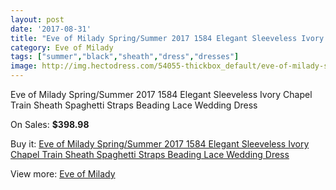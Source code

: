 ```yaml
---
layout: post
date: '2017-08-31'
title: "Eve of Milady Spring/Summer 2017 1584 Elegant Sleeveless Ivory Chapel Train Sheath Spaghetti Straps Beading Lace Wedding Dress"
category: Eve of Milady
tags: ["summer","black","sheath","dress","dresses"]
image: http://img.hectodress.com/54055-thickbox_default/eve-of-milady-spring-summer-2017-1584-elegant-sleeveless-ivory-chapel-train-sheath-spaghetti-straps-beading-lace-wedding-dress.jpg
---
```

Eve of Milady Spring/Summer 2017 1584 Elegant Sleeveless Ivory Chapel Train Sheath Spaghetti Straps Beading Lace Wedding Dress

On Sales: **$398.98**
<a href="https://www.hectodress.com/eve-of-milady/16894-eve-of-milady-spring-summer-2017-1584-elegant-sleeveless-ivory-chapel-train-sheath-spaghetti-straps-beading-lace-wedding-dress.html"><amp-img layout="responsive" width="600" height="600" src="//img.hectodress.com/54055-thickbox_default/eve-of-milady-spring-summer-2017-1584-elegant-sleeveless-ivory-chapel-train-sheath-spaghetti-straps-beading-lace-wedding-dress.jpg" alt="Eve of Milady Spring/Summer 2017 1584 Elegant Sleeveless Ivory Chapel Train Sheath Spaghetti Straps Beading Lace Wedding Dress 0" /></a>
<a href="https://www.hectodress.com/eve-of-milady/16894-eve-of-milady-spring-summer-2017-1584-elegant-sleeveless-ivory-chapel-train-sheath-spaghetti-straps-beading-lace-wedding-dress.html"><amp-img layout="responsive" width="600" height="600" src="//img.hectodress.com/54059-thickbox_default/eve-of-milady-spring-summer-2017-1584-elegant-sleeveless-ivory-chapel-train-sheath-spaghetti-straps-beading-lace-wedding-dress.jpg" alt="Eve of Milady Spring/Summer 2017 1584 Elegant Sleeveless Ivory Chapel Train Sheath Spaghetti Straps Beading Lace Wedding Dress 1" /></a>
<a href="https://www.hectodress.com/eve-of-milady/16894-eve-of-milady-spring-summer-2017-1584-elegant-sleeveless-ivory-chapel-train-sheath-spaghetti-straps-beading-lace-wedding-dress.html"><amp-img layout="responsive" width="600" height="600" src="//img.hectodress.com/54058-thickbox_default/eve-of-milady-spring-summer-2017-1584-elegant-sleeveless-ivory-chapel-train-sheath-spaghetti-straps-beading-lace-wedding-dress.jpg" alt="Eve of Milady Spring/Summer 2017 1584 Elegant Sleeveless Ivory Chapel Train Sheath Spaghetti Straps Beading Lace Wedding Dress 2" /></a>
<a href="https://www.hectodress.com/eve-of-milady/16894-eve-of-milady-spring-summer-2017-1584-elegant-sleeveless-ivory-chapel-train-sheath-spaghetti-straps-beading-lace-wedding-dress.html"><amp-img layout="responsive" width="600" height="600" src="//img.hectodress.com/54057-thickbox_default/eve-of-milady-spring-summer-2017-1584-elegant-sleeveless-ivory-chapel-train-sheath-spaghetti-straps-beading-lace-wedding-dress.jpg" alt="Eve of Milady Spring/Summer 2017 1584 Elegant Sleeveless Ivory Chapel Train Sheath Spaghetti Straps Beading Lace Wedding Dress 3" /></a>
<a href="https://www.hectodress.com/eve-of-milady/16894-eve-of-milady-spring-summer-2017-1584-elegant-sleeveless-ivory-chapel-train-sheath-spaghetti-straps-beading-lace-wedding-dress.html"><amp-img layout="responsive" width="600" height="600" src="//img.hectodress.com/54056-thickbox_default/eve-of-milady-spring-summer-2017-1584-elegant-sleeveless-ivory-chapel-train-sheath-spaghetti-straps-beading-lace-wedding-dress.jpg" alt="Eve of Milady Spring/Summer 2017 1584 Elegant Sleeveless Ivory Chapel Train Sheath Spaghetti Straps Beading Lace Wedding Dress 4" /></a>

Buy it: [Eve of Milady Spring/Summer 2017 1584 Elegant Sleeveless Ivory Chapel Train Sheath Spaghetti Straps Beading Lace Wedding Dress](https://www.hectodress.com/eve-of-milady/16894-eve-of-milady-spring-summer-2017-1584-elegant-sleeveless-ivory-chapel-train-sheath-spaghetti-straps-beading-lace-wedding-dress.html "Eve of Milady Spring/Summer 2017 1584 Elegant Sleeveless Ivory Chapel Train Sheath Spaghetti Straps Beading Lace Wedding Dress")

View more: [Eve of Milady](https://www.hectodress.com/342-eve-of-milady "Eve of Milady")